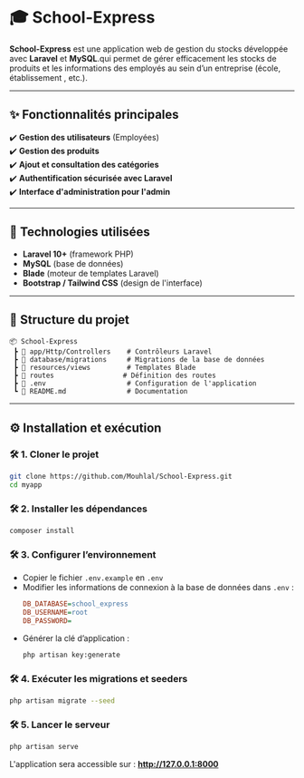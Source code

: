 # 🎓 School-Express  

**School-Express** est une application web de gestion du stocks développée avec **Laravel** et **MySQL**.qui permet de gérer efficacement les stocks de produits et les informations des employés au sein d’un entreprise (école, établissement , etc.).

---

## ✨ Fonctionnalités principales  

✔️ **Gestion des utilisateurs** (Employées)  
✔️ **Gestion des produits**  
✔️ **Ajout et consultation des catégories**  
✔️ **Authentification sécurisée avec Laravel**  
✔️ **Interface d'administration pour l'admin**  

---

## 🚀 Technologies utilisées  

- **Laravel 10+** (framework PHP)  
- **MySQL** (base de données)  
- **Blade** (moteur de templates Laravel)  
- **Bootstrap / Tailwind CSS** (design de l'interface)  

---

## 📂 Structure du projet  

```
📦 School-Express  
 ┣ 📂 app/Http/Controllers    # Contrôleurs Laravel  
 ┣ 📂 database/migrations     # Migrations de la base de données  
 ┣ 📂 resources/views         # Templates Blade  
 ┣ 📂 routes                 # Définition des routes  
 ┣ 📜 .env                    # Configuration de l'application  
 ┗ 📜 README.md               # Documentation  
```  

---

## ⚙️ Installation et exécution  

### 🛠️ 1. Cloner le projet  
```bash
git clone https://github.com/Mouhlal/School-Express.git
cd myapp
```  

### 🛠️ 2. Installer les dépendances  
```bash
composer install
```  

### 🛠️ 3. Configurer l’environnement  
- Copier le fichier `.env.example` en `.env`  
- Modifier les informations de connexion à la base de données dans `.env` :  
  ```ini
  DB_DATABASE=school_express
  DB_USERNAME=root
  DB_PASSWORD=
  ```  
- Générer la clé d’application :  
  ```bash
  php artisan key:generate
  ```  

### 🛠️ 4. Exécuter les migrations et seeders  
```bash
php artisan migrate --seed
```  

### 🛠️ 5. Lancer le serveur  
```bash
php artisan serve
```  
L'application sera accessible sur : **http://127.0.0.1:8000**  

